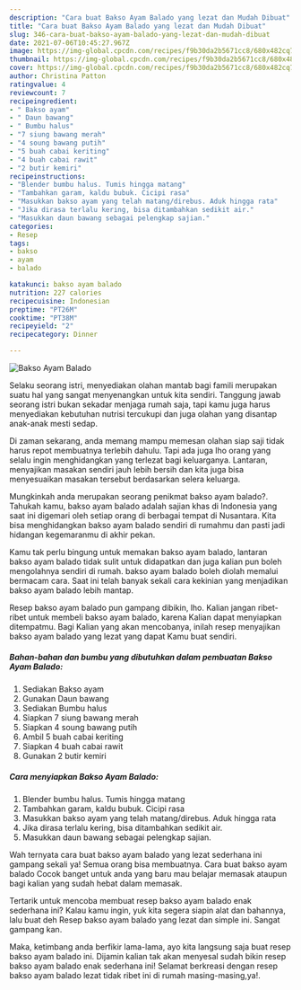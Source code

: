 ```yaml
---
description: "Cara buat Bakso Ayam Balado yang lezat dan Mudah Dibuat"
title: "Cara buat Bakso Ayam Balado yang lezat dan Mudah Dibuat"
slug: 346-cara-buat-bakso-ayam-balado-yang-lezat-dan-mudah-dibuat
date: 2021-07-06T10:45:27.967Z
image: https://img-global.cpcdn.com/recipes/f9b30da2b5671cc8/680x482cq70/bakso-ayam-balado-foto-resep-utama.jpg
thumbnail: https://img-global.cpcdn.com/recipes/f9b30da2b5671cc8/680x482cq70/bakso-ayam-balado-foto-resep-utama.jpg
cover: https://img-global.cpcdn.com/recipes/f9b30da2b5671cc8/680x482cq70/bakso-ayam-balado-foto-resep-utama.jpg
author: Christina Patton
ratingvalue: 4
reviewcount: 7
recipeingredient:
- " Bakso ayam"
- " Daun bawang"
- " Bumbu halus"
- "7 siung bawang merah"
- "4 soung bawang putih"
- "5 buah cabai keriting"
- "4 buah cabai rawit"
- "2 butir kemiri"
recipeinstructions:
- "Blender bumbu halus. Tumis hingga matang"
- "Tambahkan garam, kaldu bubuk. Cicipi rasa"
- "Masukkan bakso ayam yang telah matang/direbus. Aduk hingga rata"
- "Jika dirasa terlalu kering, bisa ditambahkan sedikit air."
- "Masukkan daun bawang sebagai pelengkap sajian."
categories:
- Resep
tags:
- bakso
- ayam
- balado

katakunci: bakso ayam balado 
nutrition: 227 calories
recipecuisine: Indonesian
preptime: "PT26M"
cooktime: "PT38M"
recipeyield: "2"
recipecategory: Dinner

---
```



![Bakso Ayam Balado](https://img-global.cpcdn.com/recipes/f9b30da2b5671cc8/680x482cq70/bakso-ayam-balado-foto-resep-utama.jpg)

Selaku seorang istri, menyediakan olahan mantab bagi famili merupakan suatu hal yang sangat menyenangkan untuk kita sendiri. Tanggung jawab seorang istri bukan sekadar menjaga rumah saja, tapi kamu juga harus menyediakan kebutuhan nutrisi tercukupi dan juga olahan yang disantap anak-anak mesti sedap.

Di zaman  sekarang, anda memang mampu memesan olahan siap saji tidak harus repot membuatnya terlebih dahulu. Tapi ada juga lho orang yang selalu ingin menghidangkan yang terlezat bagi keluarganya. Lantaran, menyajikan masakan sendiri jauh lebih bersih dan kita juga bisa menyesuaikan masakan tersebut berdasarkan selera keluarga. 



Mungkinkah anda merupakan seorang penikmat bakso ayam balado?. Tahukah kamu, bakso ayam balado adalah sajian khas di Indonesia yang saat ini digemari oleh setiap orang di berbagai tempat di Nusantara. Kita bisa menghidangkan bakso ayam balado sendiri di rumahmu dan pasti jadi hidangan kegemaranmu di akhir pekan.

Kamu tak perlu bingung untuk memakan bakso ayam balado, lantaran bakso ayam balado tidak sulit untuk didapatkan dan juga kalian pun boleh mengolahnya sendiri di rumah. bakso ayam balado boleh diolah memalui bermacam cara. Saat ini telah banyak sekali cara kekinian yang menjadikan bakso ayam balado lebih mantap.

Resep bakso ayam balado pun gampang dibikin, lho. Kalian jangan ribet-ribet untuk membeli bakso ayam balado, karena Kalian dapat menyiapkan ditempatmu. Bagi Kalian yang akan mencobanya, inilah resep menyajikan bakso ayam balado yang lezat yang dapat Kamu buat sendiri.

<!--inarticleads1-->

##### Bahan-bahan dan bumbu yang dibutuhkan dalam pembuatan Bakso Ayam Balado:

1. Sediakan  Bakso ayam
1. Gunakan  Daun bawang
1. Sediakan  Bumbu halus
1. Siapkan 7 siung bawang merah
1. Siapkan 4 soung bawang putih
1. Ambil 5 buah cabai keriting
1. Siapkan 4 buah cabai rawit
1. Gunakan 2 butir kemiri




<!--inarticleads2-->

##### Cara menyiapkan Bakso Ayam Balado:

1. Blender bumbu halus. Tumis hingga matang
1. Tambahkan garam, kaldu bubuk. Cicipi rasa
1. Masukkan bakso ayam yang telah matang/direbus. Aduk hingga rata
1. Jika dirasa terlalu kering, bisa ditambahkan sedikit air.
1. Masukkan daun bawang sebagai pelengkap sajian.




Wah ternyata cara buat bakso ayam balado yang lezat sederhana ini gampang sekali ya! Semua orang bisa membuatnya. Cara buat bakso ayam balado Cocok banget untuk anda yang baru mau belajar memasak ataupun bagi kalian yang sudah hebat dalam memasak.

Tertarik untuk mencoba membuat resep bakso ayam balado enak sederhana ini? Kalau kamu ingin, yuk kita segera siapin alat dan bahannya, lalu buat deh Resep bakso ayam balado yang lezat dan simple ini. Sangat gampang kan. 

Maka, ketimbang anda berfikir lama-lama, ayo kita langsung saja buat resep bakso ayam balado ini. Dijamin kalian tak akan menyesal sudah bikin resep bakso ayam balado enak sederhana ini! Selamat berkreasi dengan resep bakso ayam balado lezat tidak ribet ini di rumah masing-masing,ya!.

